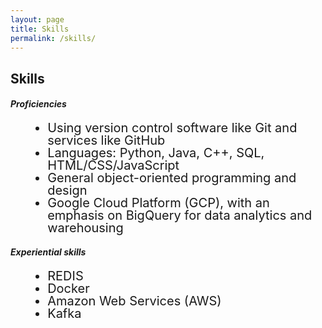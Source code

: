 ```yaml
---
layout: page
title: Skills
permalink: /skills/
---
```


<!-- 
    Heading : Font Size
    -------------------
        h1  :   24px    (What the fuck?)
        h2  :   32px 
        h3  :   26px    (What the fuck what the fuck?)
        h4  :   20px 
        h5  :   13.28px
        h6  :   10.76px
 -->

<style>
    .skills_section{
        line-height: 100%;
        font-size: 15pt;
        margin-left: 5%;
    }
</style>

## Skills

<!-- The main title, for some reason, has to be h2. The subtitles should be h3 or set to a custom size. -->

#### _Proficiencies_
<div class="skills_section">
    <ul>
        <li>Using version control software like Git and services like GitHub</li>
        <li>Languages: Python, Java, C++, SQL, HTML/CSS/JavaScript</li>
        <li>General object-oriented programming and design</li>
        <li>Google Cloud Platform (GCP), with an emphasis on BigQuery for data analytics and warehousing</li>
    </ul>
</div>

<!-- Neither size is good enough; we'll have to make everything li tags or something with a specific font size -->
<!-- Wrap each section in a <div> and set the font size -->

#### _Experiential skills_
<div class="skills_section">
    <ul>    
        <li>REDIS</li>
        <li>Docker</li>
        <li>Amazon Web Services (AWS)</li>
        <li>Kafka</li>
    </ul>
</div>